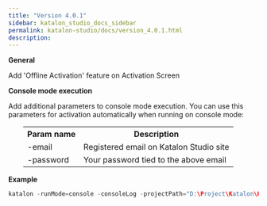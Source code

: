```yaml
---
title: "Version 4.0.1" 
sidebar: katalon_studio_docs_sidebar
permalink: katalon-studio/docs/version_4.0.1.html 
description: 
---
```

**General**

Add 'Offline Activation' feature on Activation Screen

**Console mode execution**

Add additional parameters to console mode execution. You can use this parameters for activation automatically when running on console mode:

<table class="wrapped confluenceTable" style="margin-left: 30.0px;"><colgroup><col><col></colgroup><tbody><tr><th style="margin-left: 30.0px;" class="confluenceTh">Param name</th><th class="confluenceTh">Description</th></tr><tr><td class="confluenceTd">-email</td><td class="confluenceTd">Registered email on Katalon Studio site</td></tr><tr><td class="confluenceTd">-password</td><td class="confluenceTd">Your password tied to the above email</td></tr></tbody></table>

**Example**

```groovy
katalon -runMode=console -consoleLog -projectPath="D:\Project\Katalon\Katalon_projects\Regression Test\RegressionTest\RegressionTest.prj" -retry=0 -testSuitePath="Test Suites/New Test Suite78" -browserType="Chrome" -email="vinhtest@gmail.com" -password="12345678"
```